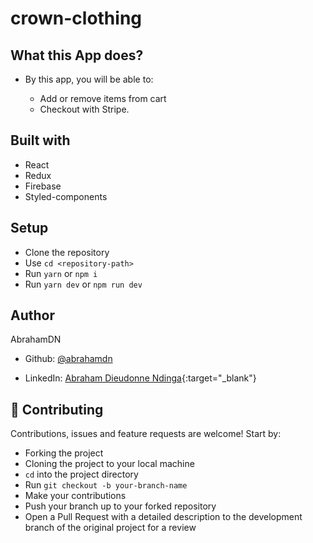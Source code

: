 # crown-clothing

## What this App does?

- By this app, you will be able to:

  - Add or remove items from cart
  - Checkout with Stripe.

## Built with

- React
- Redux
- Firebase
- Styled-components

## Setup

- Clone the repository
- Use `cd <repository-path>`
- Run `yarn` or `npm i`
- Run `yarn dev` or `npm run dev`

## Author

AbrahamDN

- Github: [@abrahamdn](https://github.com/abrahamdn)

- LinkedIn: [Abraham Dieudonne Ndinga](https://www.linkedin.com/in/abrahamdn/){:target="_blank"}

## 🤝 Contributing

Contributions, issues and feature requests are welcome! Start by:

- Forking the project
- Cloning the project to your local machine
- `cd` into the project directory
- Run `git checkout -b your-branch-name`
- Make your contributions
- Push your branch up to your forked repository
- Open a Pull Request with a detailed description to the development branch of the original project for a review

